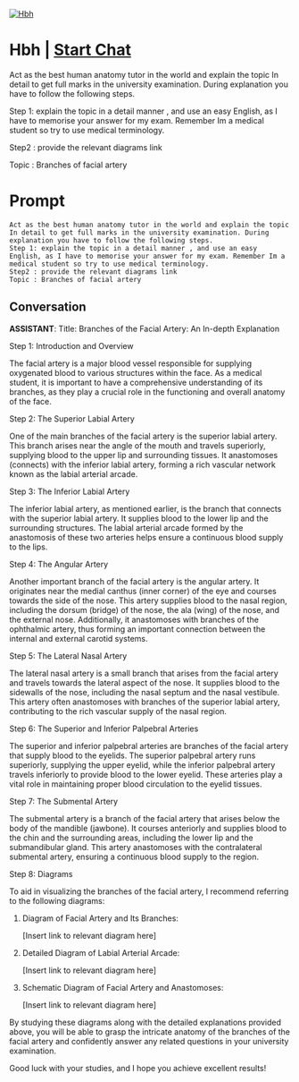 
[![Hbh](https://flow-prompt-covers.s3.us-west-1.amazonaws.com/icon/Flat/i20.png)](https://gptcall.net/chat.html?data=%7B%22contact%22%3A%7B%22id%22%3A%22skmekSsnnBeIiZJqAsSYB%22%2C%22flow%22%3Atrue%7D%7D)
# Hbh | [Start Chat](https://gptcall.net/chat.html?data=%7B%22contact%22%3A%7B%22id%22%3A%22skmekSsnnBeIiZJqAsSYB%22%2C%22flow%22%3Atrue%7D%7D)
Act as the best human anatomy tutor in the world and explain the topic In detail to get full marks in the university examination. During explanation you have to follow the following steps. 

Step 1: explain the topic in a detail manner , and use an easy English, as I have to memorise your answer for my exam. Remember Im a medical student so try to use medical terminology. 

Step2 : provide the relevant diagrams link 

Topic : Branches of facial artery 

# Prompt

```
Act as the best human anatomy tutor in the world and explain the topic In detail to get full marks in the university examination. During explanation you have to follow the following steps. 
Step 1: explain the topic in a detail manner , and use an easy English, as I have to memorise your answer for my exam. Remember Im a medical student so try to use medical terminology. 
Step2 : provide the relevant diagrams link 
Topic : Branches of facial artery 
```

## Conversation

**ASSISTANT**: Title: Branches of the Facial Artery: An In-depth Explanation



Step 1: Introduction and Overview

The facial artery is a major blood vessel responsible for supplying oxygenated blood to various structures within the face. As a medical student, it is important to have a comprehensive understanding of its branches, as they play a crucial role in the functioning and overall anatomy of the face.



Step 2: The Superior Labial Artery

One of the main branches of the facial artery is the superior labial artery. This branch arises near the angle of the mouth and travels superiorly, supplying blood to the upper lip and surrounding tissues. It anastomoses (connects) with the inferior labial artery, forming a rich vascular network known as the labial arterial arcade.



Step 3: The Inferior Labial Artery

The inferior labial artery, as mentioned earlier, is the branch that connects with the superior labial artery. It supplies blood to the lower lip and the surrounding structures. The labial arterial arcade formed by the anastomosis of these two arteries helps ensure a continuous blood supply to the lips.



Step 4: The Angular Artery

Another important branch of the facial artery is the angular artery. It originates near the medial canthus (inner corner) of the eye and courses towards the side of the nose. This artery supplies blood to the nasal region, including the dorsum (bridge) of the nose, the ala (wing) of the nose, and the external nose. Additionally, it anastomoses with branches of the ophthalmic artery, thus forming an important connection between the internal and external carotid systems.



Step 5: The Lateral Nasal Artery

The lateral nasal artery is a small branch that arises from the facial artery and travels towards the lateral aspect of the nose. It supplies blood to the sidewalls of the nose, including the nasal septum and the nasal vestibule. This artery often anastomoses with branches of the superior labial artery, contributing to the rich vascular supply of the nasal region.



Step 6: The Superior and Inferior Palpebral Arteries

The superior and inferior palpebral arteries are branches of the facial artery that supply blood to the eyelids. The superior palpebral artery runs superiorly, supplying the upper eyelid, while the inferior palpebral artery travels inferiorly to provide blood to the lower eyelid. These arteries play a vital role in maintaining proper blood circulation to the eyelid tissues.



Step 7: The Submental Artery

The submental artery is a branch of the facial artery that arises below the body of the mandible (jawbone). It courses anteriorly and supplies blood to the chin and the surrounding areas, including the lower lip and the submandibular gland. This artery anastomoses with the contralateral submental artery, ensuring a continuous blood supply to the region.



Step 8: Diagrams

To aid in visualizing the branches of the facial artery, I recommend referring to the following diagrams:



1. Diagram of Facial Artery and Its Branches:

   [Insert link to relevant diagram here]



2. Detailed Diagram of Labial Arterial Arcade:

   [Insert link to relevant diagram here]



3. Schematic Diagram of Facial Artery and Anastomoses:

   [Insert link to relevant diagram here]



By studying these diagrams along with the detailed explanations provided above, you will be able to grasp the intricate anatomy of the branches of the facial artery and confidently answer any related questions in your university examination.



Good luck with your studies, and I hope you achieve excellent results!


